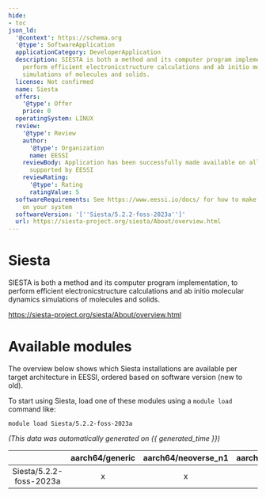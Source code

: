 ```yaml
---
hide:
- toc
json_ld:
  '@context': https://schema.org
  '@type': SoftwareApplication
  applicationCategory: DeveloperApplication
  description: SIESTA is both a method and its computer program implementation, to
    perform efficient electronicstructure calculations and ab initio molecular dynamics
    simulations of molecules and solids.
  license: Not confirmed
  name: Siesta
  offers:
    '@type': Offer
    price: 0
  operatingSystem: LINUX
  review:
    '@type': Review
    author:
      '@type': Organization
      name: EESSI
    reviewBody: Application has been successfully made available on all architectures
      supported by EESSI
    reviewRating:
      '@type': Rating
      ratingValue: 5
  softwareRequirements: See https://www.eessi.io/docs/ for how to make EESSI available
    on your system
  softwareVersion: '[''Siesta/5.2.2-foss-2023a'']'
  url: https://siesta-project.org/siesta/About/overview.html
---
```


Siesta
======


SIESTA is both a method and its computer program implementation, to perform efficient electronicstructure calculations and ab initio molecular dynamics simulations of molecules and solids.

https://siesta-project.org/siesta/About/overview.html
# Available modules


The overview below shows which Siesta installations are available per target architecture in EESSI, ordered based on software version (new to old).

To start using Siesta, load one of these modules using a `module load` command like:

```shell
module load Siesta/5.2.2-foss-2023a
```

*(This data was automatically generated on {{ generated_time }})*  

| |aarch64/generic|aarch64/neoverse_n1|aarch64/neoverse_v1|aarch64/nvidia/grace|x86_64/generic|x86_64/amd/zen2|x86_64/amd/zen3|x86_64/amd/zen4|x86_64/intel/haswell|x86_64/intel/sapphirerapids|x86_64/intel/skylake_avx512|
| :---: | :---: | :---: | :---: | :---: | :---: | :---: | :---: | :---: | :---: | :---: | :---: |
|Siesta/5.2.2-foss-2023a|x|x|x|x|x|x|x|x|x|x|x|

